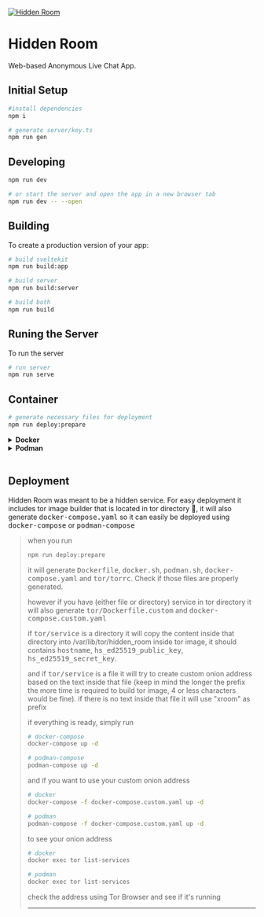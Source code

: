 
[![Hidden Room](/static/Logo.svg?raw=true)](https://github.com/fmented/hidden-room)


# Hidden Room

Web-based Anonymous Live Chat App.

## Initial Setup

```bash
#install dependencies
npm i

# generate server/key.ts
npm run gen
```

## Developing

```bash
npm run dev

# or start the server and open the app in a new browser tab
npm run dev -- --open
```

## Building

To create a production version of your app:

```bash
# build sveltekit
npm run build:app

# build server
npm run build:server

# build both
npm run build
```

## Runing the Server

To run the server

```bash
# run server 
npm run serve
```

## Container

```bash
# generate necessary files for deployment
npm run deploy:prepare

```

<details>
    <summary><strong>Docker</strong></summary>

```bash
# add executable permission
chmod +x docker.sh

# run the script
./docker.sh
```
</details>

<details>
    <summary><strong>Podman</strong></summary>

```bash
# add executable permission
chmod +x podman.sh

# run the script
./podman.sh
```

</details>

<br/>

## Deployment
Hidden Room was meant to be a hidden service.
For easy deployment it includes tor image builder that is located in tor directory 📁, it will also generate <kbd>docker-compose.yaml</kbd> so it can easily be deployed using <kbd>docker-compose</kbd> or <kbd>podman-compose</kbd>

> when you run
> ```bash
> npm run deploy:prepare
>```
> it will generate <kbd>Dockerfile</kbd>, <kbd>docker.sh</kbd>, <kbd>podman.sh</kbd>, <kbd>docker-compose.yaml</kbd> and <kbd>tor/torrc</kbd>. Check if those files are properly generated.
>
> however if you have (either file or directory) service in tor directory 
> it will also generate <kbd>tor/Dockerfile.custom</kbd> and <kbd>docker-compose.custom.yaml</kbd>
>
> if <kbd>tor/service</kbd> is a directory it will copy the content inside that directory into /var/lib/tor/hidden_room inside tor image, it should contains <kbd>hostname</kbd>, <kbd>hs_ed25519_public_key</kbd>, <kbd>hs_ed25519_secret_key</kbd>.
>
> and if <kbd>tor/service</kbd> is a file it will try to create custom onion address based on the text inside that file (keep in mind the longer the prefix the more time is required to build tor image, 4 or less characters would be fine). if there is no text inside that file it will use "xroom" as prefix
>
>
> if everything is ready, simply run
> ```bash
> # docker-compose
> docker-compose up -d
> 
> # podman-compose
> podman-compose up -d
>```
>
> and if you want to use your custom onion address
>
> ```bash
> # docker
> docker-compose -f docker-compose.custom.yaml up -d
>
> # podman
> podman-compose -f docker-compose.custom.yaml up -d
>```
>
> to see your onion address
> ```bash
> # docker
> docker exec tor list-services
>
> # podman
> docker exec tor list-services
>```
>
> check the address using Tor Browser and see if it's running
>
>___